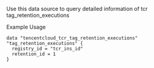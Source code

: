 Use this data source to query detailed information of tcr tag_retention_executions

Example Usage

```hcl
data "tencentcloud_tcr_tag_retention_executions" "tag_retention_executions" {
  registry_id = "tcr_ins_id"
  retention_id = 1
}
```